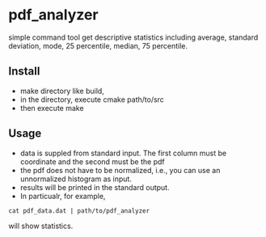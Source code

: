 # pdf_analyzer
simple command tool get descriptive statistics
including average, standard deviation, mode, 25 percentile, median, 75 percentile. 


## Install

- make directory like build,
- in the directory, execute cmake path/to/src
- then execute make


## Usage
- data is suppled from standard input. The first column must be coordinate and the second must be the pdf
- the pdf does not have to be normalized, i.e., you can use an unnormalized histogram as input. 
- results will be printed in the standard output.
- In particualr, for example, 
```
cat pdf_data.dat | path/to/pdf_analyzer 
```
will show statistics. 
